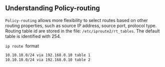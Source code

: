 ## Understanding Policy-routing
`Policy-routing` allows more flexibility to select routes based on other routing properties, such as source IP address, source port, protocol type. 
Routing table id are stored in the file: `/etc/iproute2/rt_tables`. The default table is identified with 254.

`ip route `format 
```bash
10.10.10.0/24 via 192.168.0.10 table 1
10.10.10.0/24 via 192.168.0.10 table 2
```
